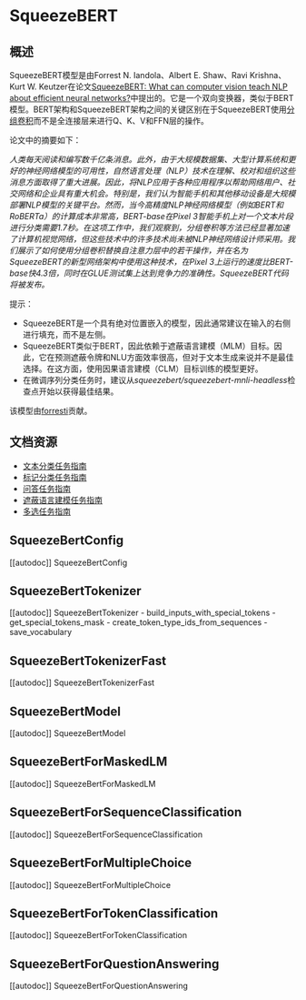 <!--版权2020年The HuggingFace团队。版权所有。

根据Apache许可证第2.0版（“许可证”），你不得使用此文件，除非符合许可证的规定。你可以在以下位置获取许可证的副本

http://www.apache.org/licenses/LICENSE-2.0

除非适用法律要求或书面同意，否则根据许可证分发的软件是基于“按原样” BASIS，不附带任何形式的明示或暗示的担保或条件。请参阅许可证以了解许可证下的具体权限和限制。

⚠️请注意，此文件保存在Markdown中，但包含我们的文档生成器的特定语法（类似于MDX），可能无法在你的Markdown查看器中正确渲染。

-->

# SqueezeBERT

## 概述

SqueezeBERT模型是由Forrest N. Iandola、Albert E. Shaw、Ravi Krishna、Kurt W. Keutzer在论文[SqueezeBERT: What can computer vision teach NLP about efficient neural networks?](https://arxiv.org/abs/2006.11316)中提出的。它是一个双向变换器，类似于BERT模型。BERT架构和SqueezeBERT架构之间的关键区别在于SqueezeBERT使用[分组卷积](https://blog.yani.io/filter-group-tutorial)而不是全连接层来进行Q、K、V和FFN层的操作。

论文中的摘要如下：

*人类每天阅读和编写数千亿条消息。此外，由于大规模数据集、大型计算系统和更好的神经网络模型的可用性，自然语言处理（NLP）技术在理解、校对和组织这些消息方面取得了重大进展。因此，将NLP应用于各种应用程序以帮助网络用户、社交网络和企业具有重大机会。特别是，我们认为智能手机和其他移动设备是大规模部署NLP模型的关键平台。然而，当今高精度NLP神经网络模型（例如BERT和RoBERTa）的计算成本非常高，BERT-base在Pixel 3智能手机上对一个文本片段进行分类需要1.7秒。在这项工作中，我们观察到，分组卷积等方法已经显著加速了计算机视觉网络，但这些技术中的许多技术尚未被NLP神经网络设计师采用。我们展示了如何使用分组卷积替换自注意力层中的若干操作，并在名为SqueezeBERT的新型网络架构中使用这种技术，在Pixel 3上运行的速度比BERT-base快4.3倍，同时在GLUE测试集上达到竞争力的准确性。SqueezeBERT代码将被发布。*

提示：

- SqueezeBERT是一个具有绝对位置嵌入的模型，因此通常建议在输入的右侧进行填充，而不是左侧。
- SqueezeBERT类似于BERT，因此依赖于遮蔽语言建模（MLM）目标。因此，它在预测遮蔽令牌和NLU方面效率很高，但对于文本生成来说并不是最佳选择。在这方面，使用因果语言建模（CLM）目标训练的模型更好。
- 在微调序列分类任务时，建议从*squeezebert/squeezebert-mnli-headless*检查点开始以获得最佳结果。

该模型由[forresti](https://huggingface.co/forresti)贡献。

## 文档资源

- [文本分类任务指南](../tasks/sequence_classification)
- [标记分类任务指南](../tasks/token_classification)
- [问答任务指南](../tasks/question_answering)
- [遮蔽语言建模任务指南](../tasks/masked_language_modeling)
- [多选任务指南](../tasks/multiple_choice)

## SqueezeBertConfig

[[autodoc]] SqueezeBertConfig

## SqueezeBertTokenizer

[[autodoc]] SqueezeBertTokenizer
    - build_inputs_with_special_tokens
    - get_special_tokens_mask
    - create_token_type_ids_from_sequences
    - save_vocabulary

## SqueezeBertTokenizerFast

[[autodoc]] SqueezeBertTokenizerFast

## SqueezeBertModel

[[autodoc]] SqueezeBertModel

## SqueezeBertForMaskedLM

[[autodoc]] SqueezeBertForMaskedLM

## SqueezeBertForSequenceClassification

[[autodoc]] SqueezeBertForSequenceClassification

## SqueezeBertForMultipleChoice

[[autodoc]] SqueezeBertForMultipleChoice

## SqueezeBertForTokenClassification

[[autodoc]] SqueezeBertForTokenClassification

## SqueezeBertForQuestionAnswering

[[autodoc]] SqueezeBertForQuestionAnswering